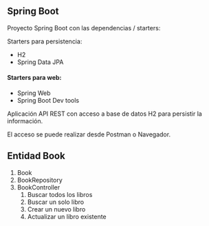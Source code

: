 ## Spring Boot

Proyecto Spring Boot con las dependencias / starters:

Starters para persistencia:
* H2
* Spring Data JPA
#### Starters para web:
* Spring Web
* Spring Boot Dev tools

Aplicación API REST con acceso a base de datos H2 para persistir la información.

El acceso se puede realizar desde Postman o Navegador.

## Entidad Book

1. Book
2. BookRepository
3. BookController
    1. Buscar todos los libros
    2. Buscar un solo libro
    3. Crear un nuevo libro
    4. Actualizar un libro existente